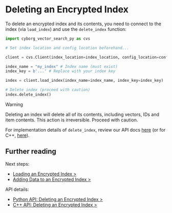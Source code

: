 # Deleting an Encrypted Index

To delete an encrypted index and its contents, you need to connect to the index (via `load_index`) and use the `delete_index` function:

```python
import cyborg_vector_search_py as cvs

# Set index location and config location beforehand...

client = cvs.Client(index_location=index_location, config_location=config_location)

index_name = "my_index" # Index name (must exist)
index_key = b'...' # Replace with your index key

index = client.load_index(index_name=index_name, index_key=index_key)

# Delete index (proceed with caution)
index.delete_index()
```

> [!WARNING]
> Deleting an index will delete all of its contents, including vectors, IDs and item contents. This action is irreversible. Proceed with caution.

For implementation details of `delete_index`, review our API docs [here](../../reference/python/py-api.md#delete-index) (or for C++, [here](../../reference/cpp/cpp-api.md#deleteindex)).

## Further reading

Next steps:

- [Loading an Encrypted Index >](./2.2.loading-encrypted-index.md)
- [Adding Data to an Encrypted Index >](../3.data-operations/3.0.upsert.md)

API details:

- [Python API: Deleting an Encrypted Index >](../../reference/python/py-api.md#delete-index)
- [C++ API: Deleting an Encrypted Index >](../../reference/cpp/cpp-api.md#deleteindex)